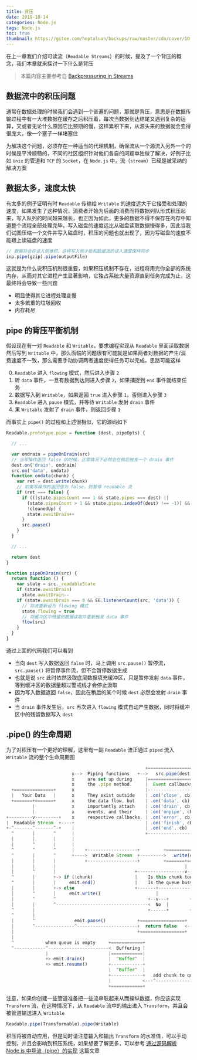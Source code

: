 ```yaml
---
title: 背压
date: 2019-10-14
categories: Node.js
tags: Node.js
toc: true
thumbnail: https://gitee.com/heptaluan/backups/raw/master/cdn/cover/10.webp
---
```


在上一章我们介绍可读流（`Readable Streams`）的时候，提及了一个背压的概念，我们本章就来探讨一下什么是背压

> 本篇内容主要参考自 [Backpressuring in Streams](https://nodejs.org/en/docs/guides/backpressuring-in-streams/)

<!--more-->


## 数据流中的积压问题

通常在数据处理的时候我们会遇到一个普遍的问题，那就是背压，意思是在数据传输过程中有一大堆数据在缓存之后积压着，每次当数据到达结尾又遇到复杂的运算，又或者无论什么原因它比预期的慢，这样累积下来，从源头来的数据就会变得很庞大，像一个塞子一样堵塞住

为解决这个问题，必须存在一种适当的代理机制，确保流从一个源流入另外一个的时候是平滑顺畅的，不同的社区组织针对他们各自的问题单独做了解决，好例子比如 `Unix` 的管道和 `TCP` 的 `Socket`，在 `Node.js` 中，流（`stream`）已经是被采纳的解决方案



## 数据太多，速度太快

有太多的例子证明有时 `Readable` 传输给 `Writable` 的速度远大于它接受和处理的速度，如果发生了这种情况，消费者开始为后面的消费而将数据列队形式积压起来，写入队列的时间越来越长，也正因为如此，更多的数据不得不保存在内存中知道整个流程全部处理完毕，写入磁盘的速度远比从磁盘读取数据慢得多，因此当我们试图压缩一个文件并写入磁盘时，积压的问题也就出现了，因为写磁盘的速度不能跟上读磁盘的速度

```js
// 数据将会在读入侧堆积，这样写入侧才能和数据流的读入速度保持同步
inp.pipe(gzip).pipe(outputFile)
```

这就是为什么说积压机制很重要，如果积压机制不存在，进程将用完你全部的系统内存，从而对其它进程产生显著影响，它独占系统大量资源直到任务完成为止，这最终将会导致一些问题

* 明显使得其它进程处理变慢
* 太多繁重的垃圾回收  
* 内存耗尽



## pipe 的背压平衡机制

假设现在有一对 `Readable` 和 `Writable`，要求编程实现从 `Readable` 里面读取数据然后写到 `Writable` 中，那么面临的问题很有可能就是如果两者对数据的产生/消费速度不一致，那么需要手动协调两者速度使得任务可以完成，思路可能这样

0. `Readable` 进入 `flowing` 模式，然后进入步骤 `2`
1. 听 `data` 事件，一旦有数据到达则进入步骤 `2`，如果捕捉到 `end` 事件就结束任务
2. 数据写入到 `Writable`，如果返回 `true` 进入步骤 `1`，否则进入步骤 `3`
3. `Readable` 进入 `pause` 模式，并等待 `Writable` 发射 `drain` 事件
4. 果 `Writable` 发射了 `drain` 事件，则返回步骤 `1`

而事实上 `pipe()` 的过程和上述很相似，它的源码如下

```js
Readable.prototype.pipe = function (dest, pipeOpts) {

  // ...

  var ondrain = pipeOnDrain(src)
  // 当写操作返回 false 的时候，正常情况下必然会在稍后触发一个 drain 事件
  dest.on('drain', ondrain)
  src.on('data', ondata)
  function ondata(chunk) {
    var ret = dest.write(chunk)
    // 如果写操作的返回值为 false，则暂停 readable 流
    if (ret === false) {
      if (((state.pipesCount === 1 && state.pipes === dest) ||
        (state.pipesCount > 1 && state.pipes.indexOf(dest) !== -1)) &&
        !cleanedUp) {
        state.awaitDrain++
      }
      src.pause()
    }
  }

  // ...

  return dest
}

function pipeOnDrain(src) {
  return function () {
    var state = src._readableState
    if (state.awaitDrain)
      state.awaitDrain--
    if (state.awaitDrain === 0 && EE.listenerCount(src, 'data')) {
      // 将流重新设为 flowing 模式
      state.flowing = true
      // 将缓冲区中残留的数据读取并重新触发 data 事件
      flow(src)
    }
  }
}
```

通过上面的代码我们可以看到

* 当向 `dest` 写入数据返回 `false` 时，马上调用 `src.pause()` 暂停流，`src.pause()` 将暂停事件流，但不会暂停数据生成
* 也就是说 `src` 此时依然汲取底层数据填充缓冲区，只是暂停发射 `data` 事件，等到缓冲区的数据量超过警戒线才会停止汲取
* 因为写入数据返回 `false`，因此在稍后的某个时候 `dest` 必然会发射 `drain` 事件
* 当 `drain` 事件发生后，`src` 再次进入 `flowing` 模式自动产生数据，同时将缓冲区中的残留数据写入 `dest`



## .pipe() 的生命周期

为了对积压有一个更好的理解，这里有一副 `Readable` 流正通过 `piped` 流入 `Writable` 流的整个生命周期图

```js
                                                     +===================+
                         x-->  Piping functions   +-->   src.pipe(dest)  |
                         x     are set up during     |===================|
                         x     the .pipe method.     |  Event callbacks  |
  +===============+      x                           |-------------------|
  |   Your Data   |      x     They exist outside    | .on('close', cb)  |
  +=======+=======+      x     the data flow, but    | .on('data', cb)   |
          |              x     importantly attach    | .on('drain', cb)  |
          |              x     events, and their     | .on('unpipe', cb) |
+---------v---------+    x     respective callbacks. | .on('error', cb)  |
|  Readable Stream  +----+                           | .on('finish', cb) |
+-^-------^-------^-+    |                           | .on('end', cb)    |
  ^       |       ^      |                           +-------------------+
  |       |       |      |
  |       ^       |      |
  ^       ^       ^      |    +-------------------+         +=================+
  ^       |       ^      +---->  Writable Stream  +--------->  .write(chunk)  |
  |       |       |           +-------------------+         +=======+=========+
  |       |       |                                                 |
  |       ^       |                              +------------------v---------+
  ^       |       +-> if (!chunk)                |    Is this chunk too big?  |
  ^       |       |     emit.end()               |    Is the queue busy?      |
  |       |       +-> else                       +-------+----------------+---+
  |       ^       |     emit.write()                     |                |
  |       ^       ^                                   +--v---+        +---v---+
  |       |       ^-----------------------------------<  No  |        |  Yes  |
  ^       |                                           +------+        +---v---+
  ^       |                                                               |
  |       ^               emit.pause()            +=================+     |
  |       ^---------------^-----------------------+  return false   <-----+---+
  |                                               +=================+         |
  |                                                                           |
  ^            when queue is empty     +============+                         |
  ^------------^-----------------------<  Buffering |                         |
               |                       |============|                         |
               +> emit.drain()         |  ^Buffer^  |                         |
               +> emit.resume()        +------------+                         |
                                       |  ^Buffer^  |                         |
                                       +------------+   add chunk to queue    |
                                       |            <---^---------------------<
                                       +============+
```

注意，如果你创建一些管道准备把一些流串联起来从而操纵数据，你应该实现 `Transform` 流，在这种情况下，从 `Readable` 流中的输出进入 `Transform`，并且会被管道输送进入 `Writable`

```js
Readable.pipe(Transformable).pipe(Writable)
```

积压将被自动应用，但是同时请注意输入和输出 `Transform` 的水准值，可以手动控制，并且会影响到积压系统，如果想要了解更多，可以参考 [通过源码解析 Node.js 中导流（pipe）的实现](https://cnodejs.org/topic/56ba030271204e03637a3870) 这篇文章


